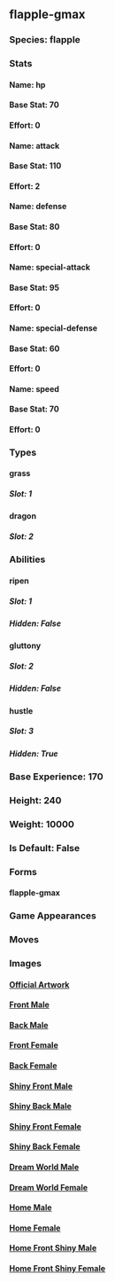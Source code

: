 ## flapple-gmax
### Species: flapple
### Stats
#### Name: hp
#### Base Stat: 70
#### Effort: 0
#### Name: attack
#### Base Stat: 110
#### Effort: 2
#### Name: defense
#### Base Stat: 80
#### Effort: 0
#### Name: special-attack
#### Base Stat: 95
#### Effort: 0
#### Name: special-defense
#### Base Stat: 60
#### Effort: 0
#### Name: speed
#### Base Stat: 70
#### Effort: 0
### Types
#### grass
##### Slot: 1
#### dragon
##### Slot: 2
### Abilities
#### ripen
##### Slot: 1
##### Hidden: False
#### gluttony
##### Slot: 2
##### Hidden: False
#### hustle
##### Slot: 3
##### Hidden: True
### Base Experience: 170
### Height: 240
### Weight: 10000
### Is Default: False
### Forms
#### flapple-gmax
### Game Appearances
### Moves
### Images
#### [Official Artwork](https://raw.githubusercontent.com/PokeAPI/sprites/master/sprites/pokemon/other/official-artwork/10207.png)
#### [Front Male](https://raw.githubusercontent.com/PokeAPI/sprites/master/sprites/pokemon/10207.png)
#### [Back Male](None)
#### [Front Female](None)
#### [Back Female](None)
#### [Shiny Front Male](None)
#### [Shiny Back Male](None)
#### [Shiny Front Female](None)
#### [Shiny Back Female](None)
#### [Dream World Male](None)
#### [Dream World Female](None)
#### [Home Male](https://raw.githubusercontent.com/PokeAPI/sprites/master/sprites/pokemon/other/home/10207.png)
#### [Home Female](None)
#### [Home Front Shiny Male](https://raw.githubusercontent.com/PokeAPI/sprites/master/sprites/pokemon/other/home/shiny/10207.png)
#### [Home Front Shiny Female](None)